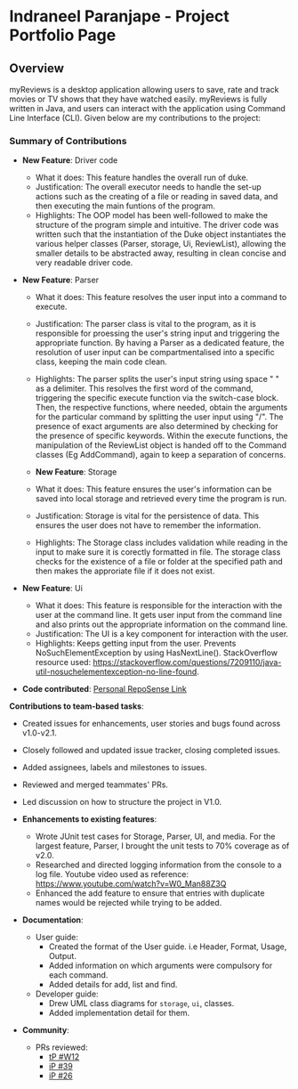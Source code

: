 # Indraneel Paranjape - Project Portfolio Page

## Overview
myReviews is a desktop application allowing users to save, rate and track movies or TV shows that they
have watched easily. myReviews is fully written in Java, and users can interact with the application using
Command Line Interface (CLI). Given below are my contributions to the project:

### Summary of Contributions

* **New Feature**: Driver code
  * What it does: This feature handles the overall run of duke. 
  * Justification: The overall executor needs to handle the set-up actions such as the creating of a file or
  reading in saved data, and then executing the main funtions of the program.
  * Highlights: The OOP model has been well-followed to make the structure of the program simple and intuitive. The
  driver code was written such that the instantiation of the Duke object instantiates the various helper classes (Parser, storage, Ui, ReviewList), allowing the smaller details to be abstracted away, resulting in clean concise and very readable
  driver code.

* **New Feature**: Parser
  * What it does: This feature resolves the user input into a command to execute.
  * Justification: The parser class is vital to the program, as it is responsible for proessing the user's string input
  and triggering the appropriate function. By having a Parser as a dedicated feature, the resolution of user input can be compartmentalised into a specific class, keeping the main code clean.
  * Highlights: The parser splits the user's input string using space " " as a delimiter. This resolves the first word of the command, triggering the specific execute function via the switch-case block. Then, the respective functions, where needed, obtain the arguments for the particular command by splitting the user input using "/". The presence of exact arguments are 
  also determined by checking for the presence of specific keywords. Within the execute functions, the manipulation of the ReviewList object is handed off to the Command classes (Eg AddCommand), again to keep a separation of concerns.

  * **New Feature**: Storage
  * What it does: This feature ensures the user's information can be saved into local storage and retrieved
  every time the program is run.
  * Justification: Storage is vital for the persistence of data. This ensures the user does not have to remember the information.
  * Highlights: The Storage class includes validation while reading in the input to make sure it is corectly formatted in file.
  The storage class checks for the existence of a file or folder at the specified path and then makes the approriate file if it does not exist.

* **New Feature**: Ui
  * What it does: This feature is responsible for the interaction with the user at the command line. It gets user input from the command line and also prints out the appropriate information on the command line.
  * Justification: The UI is a key component for interaction with the user. 
  * Highlights: Keeps getting input from the user. Prevents NoSuchElementException by using HasNextLine(). StackOverflow 
  resource used: https://stackoverflow.com/questions/7209110/java-util-nosuchelementexception-no-line-found.

* **Code contributed**: [Personal RepoSense Link](https://nus-cs2113-ay2223s1.github.io/tp-dashboard/?search=&sort=groupTitle&sortWithin=title&timeframe=commit&mergegroup=&groupSelect=groupByRepos&breakdown=true&checkedFileTypes=docs~functional-code~test-code~other&since=2022-09-16&tabOpen=true&tabType=authorship&tabAuthor=indraneelrp&tabRepo=AY2223S1-CS2113-T18-1b%2Ftp%5Bmaster%5D&authorshipIsMergeGroup=false&authorshipFileTypes=docs~functional-code~test-code&authorshipIsBinaryFileTypeChecked=false&authorshipIsIgnoredFilesChecked=false)

**Contributions to team-based tasks**:
  * Created issues for enhancements, user stories and bugs found across v1.0-v2.1.
  * Closely followed and updated issue tracker, closing completed issues.
  * Added assignees, labels and milestones to issues.
  * Reviewed and merged teammates' PRs.
  * Led discussion on how to structure the project in V1.0.

* **Enhancements to existing features**:
  * Wrote JUnit test cases for Storage, Parser, UI, and media. For the largest feature, Parser,
  I brought the unit tests to 70% coverage as of v2.0.
  * Researched and directed logging information from the console to a log file. Youtube video used as reference: 
  https://www.youtube.com/watch?v=W0_Man88Z3Q
  * Enhanced the add feature to ensure that entries with duplicate names would be rejected while trying to be added.

* **Documentation**:
  * User guide:
    * Created the format of the User guide. i.e Header, Format, Usage, Output.
    * Added information on which arguments were compulsory for each command.
    * Added details for add, list and find.
  * Developer guide:
    * Drew UML class diagrams for `storage`, `ui`, classes.
    * Added implementation detail for them.

* **Community**:
  * PRs reviewed:
    * [tP #W12](https://github.com/AY2223S1-CS2113-W12-1/tp)
    * [iP #39](https://github.com/nus-cs2113-AY2223S1/ip/pull/39/files)
    * [iP #26](https://github.com/nus-cs2113-AY2223S1/ip/pull/26)